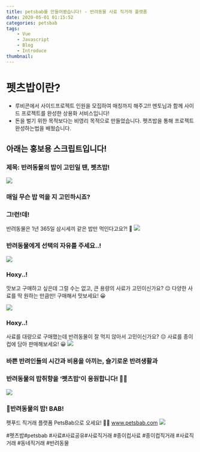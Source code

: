 ```yaml
---
title: petsbab를 만들어봤습니다! - 반려동물 사료 직거래 플랫폼
date: 2020-05-01 01:15:52
categories: petsbab
tags: 
    - Vue
    - Javascript
    - Blog
    - Introduce
thumbnail:
---
```


# 펫츠밥이란?

- 루비콘에서 사이드프로젝트 인원을 모집하여 매칭까지 해주고!! 멘토님과 함께 사이드 프로젝트를 완성한 상용화 서비스입니다!
- 돈을 벌기 위한 목적보다는 비영리 목적으로 만들었습니다. 펫츠밥을 통해 프로젝트 완성하는법을 배웠습니다.

## 아래는 홍보용 스크립트입니다!

### 제목: 반려동물의 밥이 고민일 땐, 펫츠밥!

![](https://images.velog.io/images/muchogusto/post/99aab8e7-ca79-400e-81c2-ffebe26167e0/%E1%84%89%E1%85%B5%E1%84%86%E1%85%AE%E1%84%85%E1%85%B3%E1%86%A8%E1%84%86%E1%85%A5%E1%86%BC.gif)
### 매일 무슨 밥 먹을 지 고민하시죠?
### 그!런!데! 
반려동물은 1년 365일 삼시세끼 같은 밥만 먹인다고요?! 👀
![](https://images.velog.io/images/muchogusto/post/598c994a-3dd3-4816-a658-67cbb63ecf17/%E1%84%8B%E1%85%A3%E1%84%8B%E1%85%A9%E1%86%BC.gif)


### 반려동물에게 선택의 자유를 주세요..!
![](https://images.velog.io/images/muchogusto/post/7206481c-4a56-440b-aa7b-6afbe9b2bcb7/KakaoTalk_20200429_213721016.gif)

### Hoxy..!
맛보고 구매하고 싶은데 그럴 수는 없고, 큰 용량의 사료가 고민이신가요? 😔
다양한 사료를 딱 원하는 만큼만!  구매해서 맛보세요! 😀

![](https://images.velog.io/images/muchogusto/post/e4b8c5fe-b8b2-4bad-9eeb-57b8c5c9dd69/KakaoTalk_20200429_213451460.gif)
### Hoxy..!
사료를 대량으로 구매했는데 반려동물이 잘 먹지 않아서 고민이신가요? 😔
사료를 종이컵에 담아 판매해보세요! 😀
![](https://images.velog.io/images/muchogusto/post/8f7d01e6-fb16-4676-8448-f7e9a4812767/KakaoTalk_20200429_213344555.gif)

### 바쁜 반려인들의 시간과 비용을 아끼는, 슬기로운 반려생활과 
### 반려동물의 밥취향을 ‘펫츠밥’이 응원합니다! 💪🏻
![](https://images.velog.io/images/muchogusto/post/99c566ce-4912-4fe2-83f0-02c6496520b7/KakaoTalk_20200429_213853805.gif)


### 🍚반려동물의 밥! BAB! 
펫푸드 직거래 플랫폼 PetsBab으로 오세요! 🙌🏻
www.petsbab.com
![](https://images.velog.io/images/muchogusto/post/518ef1a3-de79-4e98-9782-9bd9015c23a3/KakaoTalk_20200429_213608858.gif)


#펫츠밥#petsbab
#사료#사료공유#사료직거래
#종이컵사료
#종이컵직거래
#사료직거래
#동네직거래
#반려동물
